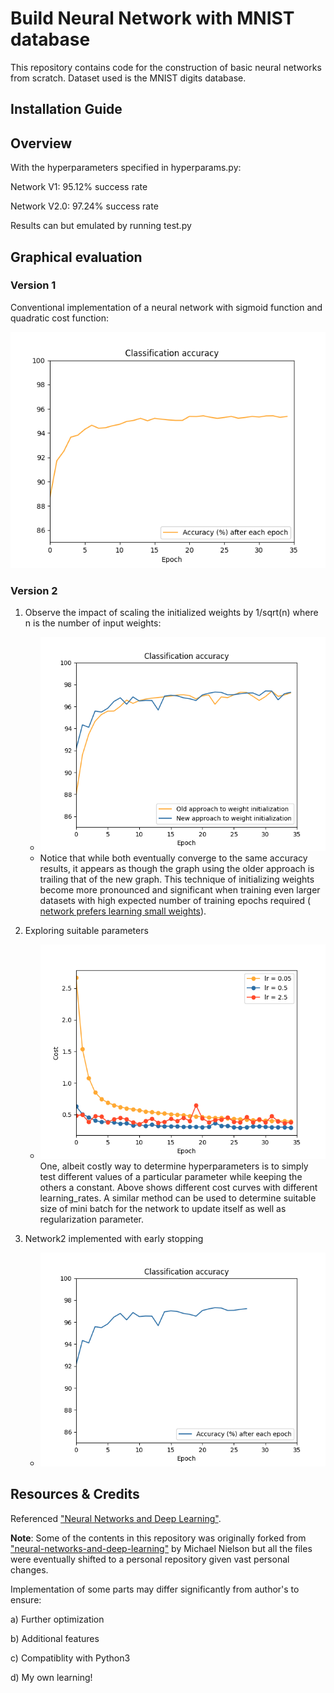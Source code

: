 # Build Neural Network with MNIST database
This repository contains code for the construction of basic neural networks from scratch. Dataset used is the MNIST digits database.

## Installation Guide

## Overview
With the hyperparameters specified in hyperparams.py:

Network V1: 95.12% success rate

Network V2.0: 97.24% success rate

Results can but emulated by running test.py

## Graphical evaluation
### Version 1
Conventional implementation of a neural network with sigmoid function and quadratic cost function:

![V1 Classification accuracy](./visualisation/network1/sample_accuracy.png)

### Version 2
1. Observe the impact of scaling the initialized weights by 1/sqrt(n) where n is the number of input weights:
    * ![Initialized weights comparison](./visualisation/network2/weight_initialization_comparison/sample_weightInitCompare.png)
    * Notice that while both eventually converge to the same accuracy results, it appears as though the graph using the older approach is trailing that of the new graph. This technique of initializing weights become more pronounced and significant when training even larger datasets with high expected number of training epochs required (
    [network prefers learning small weights](https://datascience.stackexchange.com/questions/29682/understanding-regularisation-and-a-preference-for-small-weights)).

2. Exploring suitable parameters
    * ![cost curves with different learning rates](./visualisation/network2/test_learning_rate/sample_diff_lr.png)
    One, albeit costly way to determine hyperparameters is to simply test different values of a particular parameter while keeping the others a constant. Above shows different cost curves with different learning_rates. A similar method can be used to determine suitable size of mini batch for the network to update itself as well as regularization parameter.

3. Network2 implemented with early stopping
    * ![Network 2 with early stopping](./visualisation/network2/observe_early_stopping/sample_early_stop.png)




## Resources & Credits
Referenced ["Neural Networks and Deep Learning"](http://neuralnetworksanddeeplearning.com).

**Note**: Some of the contents in this repository was originally forked from ["neural-networks-and-deep-learning"](https://github.com/mnielsen/neural-networks-and-deep-learning) by Michael Nielson but all the files were eventually shifted to a personal repository given vast personal changes.

Implementation of some parts may differ significantly from author's to ensure:

a) Further optimization

b) Additional features

c) Compatiblity with Python3

d) My own learning!

